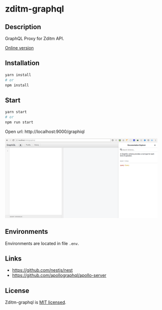 # zditm-graphql

## Description

GraphQL Proxy for Zditm API.

[Online version](https://zditm-graphql.webjs.eu)


## Installation

```bash
yarn install
# or
npm install
```

## Start

```bash
yarn start
# or
npm run start
```

Open url: http://localhost:9000/graphiql

![](.README/2018-02-17-15-39-30.png)

## Environments

Environments are located in file `.env`.

## Links

- https://github.com/nestjs/nest
- https://github.com/apollographql/apollo-server

## License

Zditm-graphql is [MIT licensed](LICENSE).